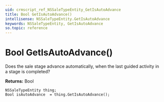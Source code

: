 ```yaml
---
uid: crmscript_ref_NSSaleTypeEntity_GetIsAutoAdvance
title: Bool GetIsAutoAdvance()
intellisense: NSSaleTypeEntity.GetIsAutoAdvance
keywords: NSSaleTypeEntity, GetIsAutoAdvance
so.topic: reference
---
```


# Bool GetIsAutoAdvance()

Does the sale stage advance automatically, when the last guided activity in a stage is completed?

**Returns:** Bool

```crmscript
NSSaleTypeEntity thing;
Bool isAutoAdvance  = thing.GetIsAutoAdvance();
```

